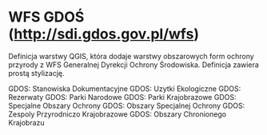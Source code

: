 # WFS GDOŚ (http://sdi.gdos.gov.pl/wfs)
Definicja warstwy QGIS, która dodaje warstwy obszarowych form ochrony przyrody z WFS Generalnej Dyrekcji Ochrony Środowiska.
Definicja zawiera prostą stylizację.

GDOS: Stanowiska Dokumentacyjne
GDOS: Uzytki Ekologiczne
GDOS: Rezerwaty
GDOS: Parki Narodowe
GDOS: Parki Krajobrazowe
GDOS: Specjalne Obszary Ochrony
GDOS: Obszary Specjalnej Ochrony
GDOS: Zespoly Przyrodniczo Krajobrazowe
GDOS: Obszary Chronionego Krajobrazu

